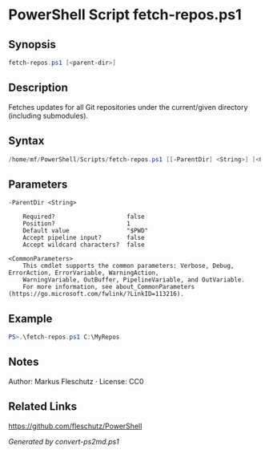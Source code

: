 # PowerShell Script fetch-repos.ps1

## Synopsis
```powershell
fetch-repos.ps1 [<parent-dir>]
```

## Description
Fetches updates for all Git repositories under the current/given directory (including submodules).

## Syntax
```powershell
/home/mf/PowerShell/Scripts/fetch-repos.ps1 [[-ParentDir] <String>] [<CommonParameters>]
```

## Parameters

```
-ParentDir <String>
    
    Required?                    false
    Position?                    1
    Default value                "$PWD"
    Accept pipeline input?       false
    Accept wildcard characters?  false
```

```
<CommonParameters>
    This cmdlet supports the common parameters: Verbose, Debug, ErrorAction, ErrorVariable, WarningAction, 
    WarningVariable, OutBuffer, PipelineVariable, and OutVariable.
    For more information, see about_CommonParameters (https://go.microsoft.com/fwlink/?LinkID=113216).
```

## Example
```powershell
PS>.\fetch-repos.ps1 C:\MyRepos
```


## Notes
Author: Markus Fleschutz · License: CC0

## Related Links
https://github.com/fleschutz/PowerShell

*Generated by convert-ps2md.ps1*
